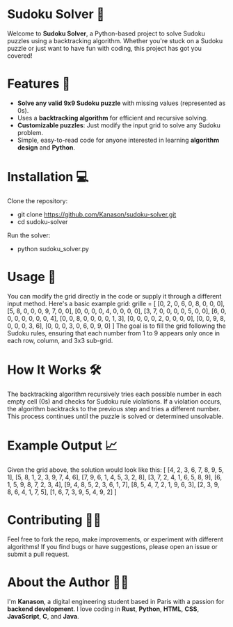 # Sudoku Solver 🧩
Welcome to **Sudoku Solver**, a Python-based project to solve Sudoku puzzles using a backtracking algorithm. Whether you're stuck on a Sudoku puzzle or just want to have fun with coding, this project has got you covered!

# Features 🌟
- **Solve any valid 9x9 Sudoku puzzle** with missing values (represented as 0s).
- Uses a **backtracking algorithm** for efficient and recursive solving.
- **Customizable puzzles**: Just modify the input grid to solve any Sudoku problem.
- Simple, easy-to-read code for anyone interested in learning **algorithm design** and **Python**.

# Installation 💻
Clone the repository:
- git clone https://github.com/Kanason/sudoku-solver.git
- cd sudoku-solver

Run the solver:
- python sudoku_solver.py

# Usage 🚀
You can modify the grid directly in the code or supply it through a different input method. Here's a basic example grid:
grille = [
    [0, 2, 0, 6, 0, 8, 0, 0, 0],
    [5, 8, 0, 0, 0, 9, 7, 0, 0],
    [0, 0, 0, 0, 4, 0, 0, 0, 0],
    [3, 7, 0, 0, 0, 0, 5, 0, 0],
    [6, 0, 0, 0, 0, 0, 0, 0, 4],
    [0, 0, 8, 0, 0, 0, 0, 1, 3],
    [0, 0, 0, 0, 2, 0, 0, 0, 0],
    [0, 0, 9, 8, 0, 0, 0, 3, 6],
    [0, 0, 0, 3, 0, 6, 0, 9, 0]
]
The goal is to fill the grid following the Sudoku rules, ensuring that each number from 1 to 9 appears only once in each row, column, and 3x3 sub-grid.

# How It Works 🛠️
The backtracking algorithm recursively tries each possible number in each empty cell (0s) and checks for Sudoku rule violations. If a violation occurs, the algorithm backtracks to the previous step and tries a different number. This process continues until the puzzle is solved or determined unsolvable.

# Example Output 📈
Given the grid above, the solution would look like this:
[
    [4, 2, 3, 6, 7, 8, 9, 5, 1],
    [5, 8, 1, 2, 3, 9, 7, 4, 6],
    [7, 9, 6, 1, 4, 5, 3, 2, 8],
    [3, 7, 2, 4, 1, 6, 5, 8, 9],
    [6, 1, 5, 9, 8, 7, 2, 3, 4],
    [9, 4, 8, 5, 2, 3, 6, 1, 7],
    [8, 5, 4, 7, 2, 1, 9, 6, 3],
    [2, 3, 9, 8, 6, 4, 1, 7, 5],
    [1, 6, 7, 3, 9, 5, 4, 9, 2]
]

# Contributing 🧑‍💻
Feel free to fork the repo, make improvements, or experiment with different algorithms! If you find bugs or have suggestions, please open an issue or submit a pull request.

# About the Author 👨‍💻
I'm **Kanason**, a digital engineering student based in Paris with a passion for **backend development**. I love coding in **Rust**, **Python**, **HTML**, **CSS**, **JavaScript**, **C**, and **Java**. 

